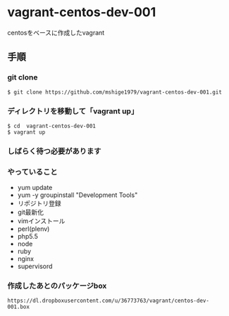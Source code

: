 vagrant-centos-dev-001
======================

centosをベースに作成したvagrant

## 手順
### git clone
```
$ git clone https://github.com/mshige1979/vagrant-centos-dev-001.git
```

### ディレクトリを移動して「vagrant up」
```
$ cd  vagrant-centos-dev-001
$ vagrant up
```

### しばらく待つ必要があります

### やっていること
* yum update
* yum -y groupinstall "Development Tools"
* リポジトリ登録
* git最新化
* vimインストール
* perl(plenv)
* php5.5
* node
* ruby
* nginx
* supervisord

### 作成したあとのパッケージbox
```
https://dl.dropboxusercontent.com/u/36773763/vagrant/centos-dev-001.box
```


